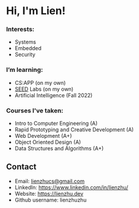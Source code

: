# Hi, I'm Lien!

### Interests:
* Systems
* Embedded 
* Security
    
### I’m learning:
* CS:APP (on my own)
* [SEED](https://seedsecuritylabs.org/) Labs (on my own)
* Artificial Intelligence (Fall 2022)
    
### Courses I've taken:
* Intro to Computer Engineering (A)
* Rapid Prototyping and Creative Development (A)
* Web Development (A+)
* Object Oriented Design (A)
* Data Structures and Algorithms (A+)
 
## Contact
- Email: lienzhucs@gmail.com
- LinkedIn: https://www.linkedin.com/in/lienzhu/
- Website: https://lienzhu.dev
- Github username: lienzhuzhu



